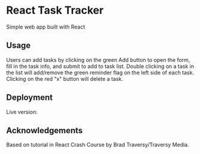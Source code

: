 # React Task Tracker

Simple web app built with React

## Usage
Users can add tasks by clicking on the green Add button to open the form, fill in the task info, and submit to add to task list. Double clicking on a task in the list will add/remove the green reminder flag on the left side of each task. Clicking on the red "x" button will delete a task.

## Deployment
Live version:

## Acknowledgements
Based on tutorial in React Crash Course by Brad Traversy/Traversy Media.